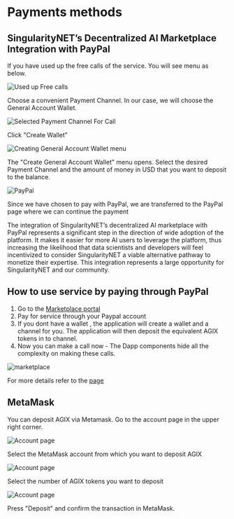 # Payments methods
## SingularityNET’s Decentralized AI Marketplace Integration with PayPal
If you have used up the free calls of the service. You will see menu as below.

![Used up Free calls](/assets/images/products/AIMarketplace/Marketplace/UsedUpFreeCalls.webp)

Choose a convenient Payment Channel. In our case, we will choose the General Account Wallet.

![Selected Payment Channel For Call](/assets/images/products/AIMarketplace/Marketplace/SelectedPaymentChannelForCall.webp)

Click "Create Wallet"

![Creating General Account Wallet menu](/assets/images/products/AIMarketplace/Marketplace/CreatingGeneralAccountWallet.webp)

The "Create General Account Wallet" menu opens. Select the desired Payment Channel and the amount of money in USD that you want to deposit to the balance.


![PayPal](/assets/images/products/AIMarketplace/Marketplace/PayPalPage.webp)

Since we have chosen to pay with PayPal, we are transferred to the PayPal page where we can continue the payment

The integration of SingularityNET’s decentralized AI marketplace with PayPal represents a significant step in the direction of wide adoption of the platform. It makes it easier for more AI users to leverage the platform, thus increasing the likelihood that data scientists and developers will feel incentivized to consider SingularityNET a viable alternative pathway to monetize their expertise. This integration represents a large opportunity for SingularityNET and our community.

## How to use service by paying through PayPal

1. Go to the [Marketplace portal](http://beta.singularitynet.io)
2. Pay for service through your Paypal account
3. If you dont have a wallet , the application will create a wallet and a channel for you.
   The application will then deposit the equivalent AGIX tokens in to channel.
4. Now you can make a call now - The Dapp components hide all the complexity on making these calls.

![marketplace](/assets/images/products/AIMarketplace/forcomers/marketplaceimage.gif)

For more details refer to the [page](/docs/products/DecentralizedAIPlatform/CoreConcepts/MarketplaceEcosystem/marketplace-service_invocation/)

## MetaMask

You can deposit AGIX via Metamask. Go to the account page in the upper right corner.

![Account page](/assets/images/products/AIMarketplace/Marketplace/AccountPageRedirect.webp)

Select the MetaMask account from which you want to deposit AGIX

![Account page](/assets/images/products/AIMarketplace/Marketplace/DepositSelectMetamsk.webp)

Select the number of AGIX tokens you want to deposit

![Account page](/assets/images/products/AIMarketplace/Marketplace/DepositEnterAmountOfAGIX.webp)

Press "Deposit" and confirm the transaction in MetaMask.
